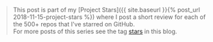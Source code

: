 > This post is part of my [Project Stars]({{ site.baseurl }}{% post_url 2018-11-15-project-stars %}) where I post a short review for each of the 500+ repos that I've starred on GitHub.<br/>For more posts of this series see the tag [stars](/blog/tags/#stars) in this blog.
